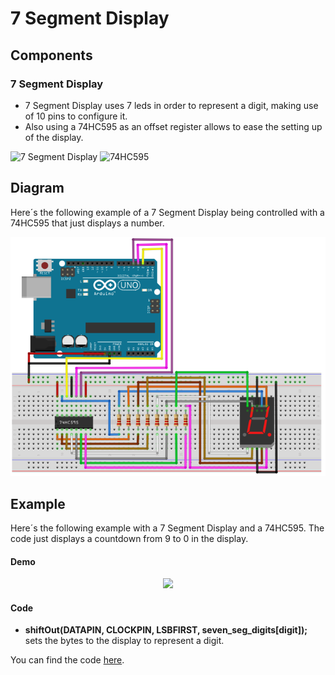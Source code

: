 # 7 Segment Display

## Components 
### 7 Segment Display

* 7 Segment Display uses 7 leds in order to represent a digit, making use of 10 pins to configure it.
* Also using a 74HC595 as an offset register allows to ease the setting up of the display.

<img title="7 Segment Display" src="https://www.perintang.com/wp-content/uploads/2019/03/09191-1.jpg" width=200/>

<img title="74HC595" src="https://leantec.es/wp-content/uploads/2018/02/p_7_2_5_725-74HC595-74595-SN74HC595N-8-Bit-Shift-Register-DIP-16.jpg" width=200/>

## Diagram

Here´s the following example of a 7 Segment Display being controlled with a 74HC595 that just displays a number.

![7 Segment Display diagram](./img/7_Segment_Display_diagram.png)

## Example

Here´s the following example with a 7 Segment Display and a 74HC595. The code just displays a countdown from 9 to 0 in the display.

#### Demo
<p align="center"><img src="./img/7_Segment_Display_demo.gif"/></p>

#### Code

* **shiftOut(DATAPIN, CLOCKPIN, LSBFIRST, seven_seg_digits[digit]);** sets the bytes to the display to represent a digit.

You can find the code [here](./7_Segment_Display.ino).
